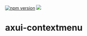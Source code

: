 [![npm version](https://badge.fury.io/js/axui-contextmenu.svg)](https://badge.fury.io/js/axui-contextmenu)
[![](https://img.shields.io/npm/dm/axui-contextmenu.svg)](https://www.npmjs.com/package/axui-contextmenu)

# axui-contextmenu
